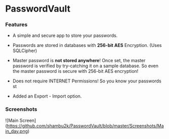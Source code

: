 # PasswordVault

### Features

* A simple and secure app to store your passwords.

* Passwords are stored in databases with **256-bit AES** Encryption. (Uses SQLCipher)

* Master password is **not stored anywhere**! Once set, the master password is verified by try-catching it on a sample database. So even the master password is secure with 256-bit AES encryption!

* Does not require INTERNET Permissions! So you know your passwords st 

* Added an Export - Import option.

### Screenshots

![Main Screen] (https://github.com/shambu2k/PasswordVault/blob/master/Screenshots/Main_day.png)
